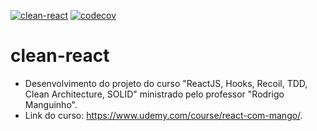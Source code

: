 [![clean-react](https://github.com/leotecco/clean-react/actions/workflows/lint-test-coverage.yml/badge.svg?branch=main)](https://github.com/leotecco/clean-react/actions/workflows/lint-test-coverage.yml)
[![codecov](https://codecov.io/gh/leotecco/clean-react/branch/main/graph/badge.svg?token=MKASZQYGGX)](https://codecov.io/gh/leotecco/clean-react)

# clean-react

- Desenvolvimento do projeto do curso "ReactJS, Hooks, Recoil, TDD, Clean Architecture, SOLID" ministrado pelo professor "Rodrigo Manguinho".
- Link do curso: https://www.udemy.com/course/react-com-mango/.
